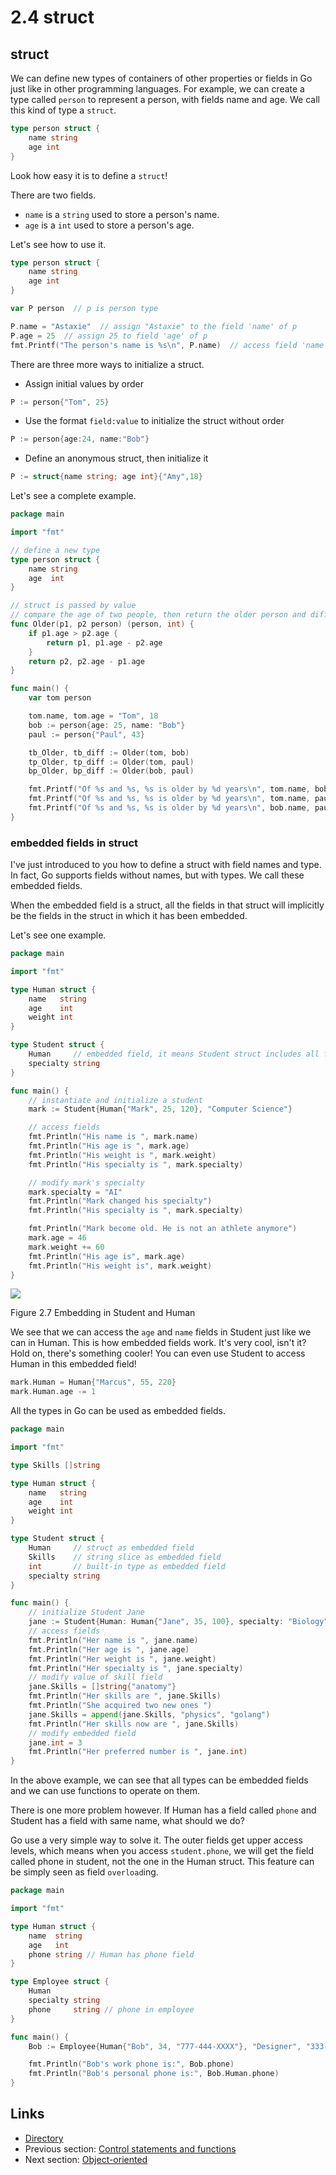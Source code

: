 # 2.4 struct

## struct

We can define new types of containers of other properties or fields in Go just like in other programming languages. For example, we can create a type called `person` to represent a person, with fields name and age. We call this kind of type a `struct`.

```Go
type person struct {
	name string
	age int
}
```

Look how easy it is to define a `struct`!

There are two fields.

* `name` is a `string` used to store a person's name.
* `age` is a `int` used to store a person's age.

Let's see how to use it.

```Go
type person struct {
	name string
	age int
}

var P person  // p is person type

P.name = "Astaxie"  // assign "Astaxie" to the field 'name' of p
P.age = 25  // assign 25 to field 'age' of p
fmt.Printf("The person's name is %s\n", P.name)  // access field 'name' of p
```

There are three more ways to initialize a struct.

* Assign initial values by order

```Go
P := person{"Tom", 25}
```

* Use the format `field:value` to initialize the struct without order

```Go
P := person{age:24, name:"Bob"}
```

* Define an anonymous struct, then initialize it

```Go
P := struct{name string; age int}{"Amy",18}
```

Let's see a complete example.

```Go
package main

import "fmt"

// define a new type
type person struct {
	name string
	age  int
}

// struct is passed by value
// compare the age of two people, then return the older person and differences of age
func Older(p1, p2 person) (person, int) {
	if p1.age > p2.age {
		return p1, p1.age - p2.age
	}
	return p2, p2.age - p1.age
}

func main() {
	var tom person

	tom.name, tom.age = "Tom", 18
	bob := person{age: 25, name: "Bob"}
	paul := person{"Paul", 43}

	tb_Older, tb_diff := Older(tom, bob)
	tp_Older, tp_diff := Older(tom, paul)
	bp_Older, bp_diff := Older(bob, paul)

	fmt.Printf("Of %s and %s, %s is older by %d years\n", tom.name, bob.name, tb_Older.name, tb_diff)
	fmt.Printf("Of %s and %s, %s is older by %d years\n", tom.name, paul.name, tp_Older.name, tp_diff)
	fmt.Printf("Of %s and %s, %s is older by %d years\n", bob.name, paul.name, bp_Older.name, bp_diff)
}
```

### embedded fields in struct

I've just introduced to you how to define a struct with field names and type. In fact, Go supports fields without names, but with types. We call these embedded fields.

When the embedded field is a struct, all the fields in that struct will implicitly be the fields in the struct in which it has been embedded.

Let's see one example.

```Go
package main

import "fmt"

type Human struct {
	name   string
	age    int
	weight int
}

type Student struct {
	Human     // embedded field, it means Student struct includes all fields that Human has.
	specialty string
}

func main() {
	// instantiate and initialize a student
	mark := Student{Human{"Mark", 25, 120}, "Computer Science"}

	// access fields
	fmt.Println("His name is ", mark.name)
	fmt.Println("His age is ", mark.age)
	fmt.Println("His weight is ", mark.weight)
	fmt.Println("His specialty is ", mark.specialty)

	// modify mark's specialty
	mark.specialty = "AI"
	fmt.Println("Mark changed his specialty")
	fmt.Println("His specialty is ", mark.specialty)

	fmt.Println("Mark become old. He is not an athlete anymore")
	mark.age = 46
	mark.weight += 60
	fmt.Println("His age is", mark.age)
	fmt.Println("His weight is", mark.weight)
}

```

![](images/2.4.student\_struct.png)

Figure 2.7 Embedding in Student and Human

We see that we can access the `age` and `name` fields in Student just like we can in Human. This is how embedded fields work. It's very cool, isn't it? Hold on, there's something cooler! You can even use Student to access Human in this embedded field!

```Go
mark.Human = Human{"Marcus", 55, 220}
mark.Human.age -= 1
```

All the types in Go can be used as embedded fields.

```Go
package main

import "fmt"

type Skills []string

type Human struct {
	name   string
	age    int
	weight int
}

type Student struct {
	Human     // struct as embedded field
	Skills    // string slice as embedded field
	int       // built-in type as embedded field
	specialty string
}

func main() {
	// initialize Student Jane
	jane := Student{Human: Human{"Jane", 35, 100}, specialty: "Biology"}
	// access fields
	fmt.Println("Her name is ", jane.name)
	fmt.Println("Her age is ", jane.age)
	fmt.Println("Her weight is ", jane.weight)
	fmt.Println("Her specialty is ", jane.specialty)
	// modify value of skill field
	jane.Skills = []string{"anatomy"}
	fmt.Println("Her skills are ", jane.Skills)
	fmt.Println("She acquired two new ones ")
	jane.Skills = append(jane.Skills, "physics", "golang")
	fmt.Println("Her skills now are ", jane.Skills)
	// modify embedded field
	jane.int = 3
	fmt.Println("Her preferred number is ", jane.int)
}

```

In the above example, we can see that all types can be embedded fields and we can use functions to operate on them.

There is one more problem however. If Human has a field called `phone` and Student has a field with same name, what should we do?

Go use a very simple way to solve it. The outer fields get upper access levels, which means when you access `student.phone`, we will get the field called phone in student, not the one in the Human struct. This feature can be simply seen as field `overload`ing.

```Go
package main

import "fmt"

type Human struct {
	name  string
	age   int
	phone string // Human has phone field
}

type Employee struct {
	Human
	specialty string
	phone     string // phone in employee
}

func main() {
	Bob := Employee{Human{"Bob", 34, "777-444-XXXX"}, "Designer", "333-222"}

	fmt.Println("Bob's work phone is:", Bob.phone)
	fmt.Println("Bob's personal phone is:", Bob.Human.phone)
}

```

## Links

* [Directory](preface.md)
* Previous section: [Control statements and functions](02.3.md)
* Next section: [Object-oriented](02.5.md)
